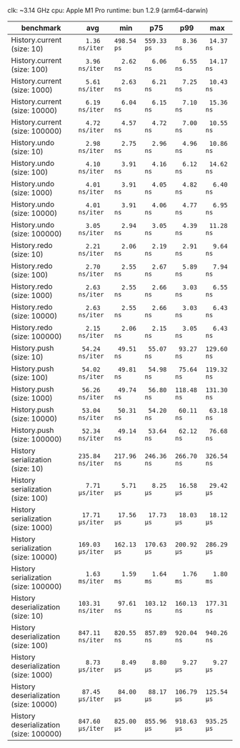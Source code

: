 clk: ~3.14 GHz
cpu: Apple M1 Pro
runtime: bun 1.2.9 (arm64-darwin)

| benchmark                              |              avg |         min |         p75 |         p99 |         max |
| -------------------------------------- | ---------------- | ----------- | ----------- | ----------- | ----------- |
| History.current (size: 10)             | `  1.36 ns/iter` | `498.54 ps` | `559.33 ps` | `  8.36 ns` | ` 14.37 ns` |
| History.current (size: 100)            | `  3.96 ns/iter` | `  2.62 ns` | `  6.06 ns` | `  6.55 ns` | ` 14.17 ns` |
| History.current (size: 1000)           | `  5.61 ns/iter` | `  2.63 ns` | `  6.21 ns` | `  7.25 ns` | ` 10.43 ns` |
| History.current (size: 10000)          | `  6.19 ns/iter` | `  6.04 ns` | `  6.15 ns` | `  7.10 ns` | ` 15.36 ns` |
| History.current (size: 100000)         | `  4.72 ns/iter` | `  4.57 ns` | `  4.72 ns` | `  7.00 ns` | ` 10.55 ns` |
| History.undo (size: 10)                | `  2.98 ns/iter` | `  2.75 ns` | `  2.96 ns` | `  4.96 ns` | ` 10.86 ns` |
| History.undo (size: 100)               | `  4.10 ns/iter` | `  3.91 ns` | `  4.16 ns` | `  6.12 ns` | ` 14.62 ns` |
| History.undo (size: 1000)              | `  4.01 ns/iter` | `  3.91 ns` | `  4.05 ns` | `  4.82 ns` | `  6.40 ns` |
| History.undo (size: 10000)             | `  4.01 ns/iter` | `  3.91 ns` | `  4.06 ns` | `  4.77 ns` | `  6.95 ns` |
| History.undo (size: 100000)            | `  3.05 ns/iter` | `  2.94 ns` | `  3.05 ns` | `  4.39 ns` | ` 11.28 ns` |
| History.redo (size: 10)                | `  2.21 ns/iter` | `  2.06 ns` | `  2.19 ns` | `  2.91 ns` | `  9.64 ns` |
| History.redo (size: 100)               | `  2.70 ns/iter` | `  2.55 ns` | `  2.67 ns` | `  5.89 ns` | `  7.94 ns` |
| History.redo (size: 1000)              | `  2.63 ns/iter` | `  2.55 ns` | `  2.66 ns` | `  3.03 ns` | `  6.55 ns` |
| History.redo (size: 10000)             | `  2.63 ns/iter` | `  2.55 ns` | `  2.66 ns` | `  3.03 ns` | `  6.43 ns` |
| History.redo (size: 100000)            | `  2.15 ns/iter` | `  2.06 ns` | `  2.15 ns` | `  3.05 ns` | `  6.43 ns` |
| History.push (size: 10)                | ` 54.24 ns/iter` | ` 49.51 ns` | ` 55.07 ns` | ` 93.27 ns` | `129.60 ns` |
| History.push (size: 100)               | ` 54.02 ns/iter` | ` 49.81 ns` | ` 54.98 ns` | ` 75.64 ns` | `119.32 ns` |
| History.push (size: 1000)              | ` 56.26 ns/iter` | ` 49.74 ns` | ` 56.80 ns` | `118.48 ns` | `131.30 ns` |
| History.push (size: 10000)             | ` 53.04 ns/iter` | ` 50.31 ns` | ` 54.20 ns` | ` 60.11 ns` | ` 63.18 ns` |
| History.push (size: 100000)            | ` 52.34 ns/iter` | ` 49.14 ns` | ` 53.64 ns` | ` 62.12 ns` | ` 76.68 ns` |
| History serialization (size: 10)       | `235.84 ns/iter` | `217.96 ns` | `246.36 ns` | `266.70 ns` | `326.54 ns` |
| History serialization (size: 100)      | `  7.71 µs/iter` | `  5.71 µs` | `  8.25 µs` | ` 16.58 µs` | ` 29.42 µs` |
| History serialization (size: 1000)     | ` 17.71 µs/iter` | ` 17.56 µs` | ` 17.73 µs` | ` 18.03 µs` | ` 18.12 µs` |
| History serialization (size: 10000)    | `169.03 µs/iter` | `162.13 µs` | `170.63 µs` | `200.92 µs` | `286.29 µs` |
| History serialization (size: 100000)   | `  1.63 ms/iter` | `  1.59 ms` | `  1.64 ms` | `  1.76 ms` | `  1.80 ms` |
| History deserialization (size: 10)     | `103.31 ns/iter` | ` 97.61 ns` | `103.12 ns` | `160.13 ns` | `177.31 ns` |
| History deserialization (size: 100)    | `847.11 ns/iter` | `820.55 ns` | `857.89 ns` | `920.04 ns` | `940.26 ns` |
| History deserialization (size: 1000)   | `  8.73 µs/iter` | `  8.49 µs` | `  8.80 µs` | `  9.27 µs` | `  9.27 µs` |
| History deserialization (size: 10000)  | ` 87.45 µs/iter` | ` 84.00 µs` | ` 88.17 µs` | `106.79 µs` | `125.54 µs` |
| History deserialization (size: 100000) | `847.60 µs/iter` | `825.00 µs` | `855.96 µs` | `918.63 µs` | `935.25 µs` |
